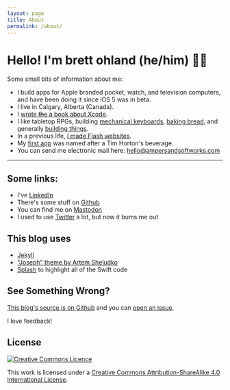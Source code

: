```yaml
---
layout: page
title: About
permalink: /about/
---
```


# Hello! I'm brett ohland (he/him) &#127987;&#65039;&#8205;&#127752;

Some small bits of information about me:

- I build apps for Apple branded pocket, watch, and television computers, and have been doing it since iOS 5 was in beta.
- I live in Calgary, Alberta (Canada).
- I [wrote ~~the~~ a book about Xcode](https://isbnsearch.org/isbn/9781785889011).
- I like tabletop RPGs, building [mechanical keyboards](/tag/keyboards.html), [baking bread](https://kensartisan.com/flour-water-salt-yeast/), and generally [building things](/tag/diy.html).
- In a previous life, [I made Flash websites](http://web.archive.org/web/20040602230813/http://www.insertcoinmedia.com/seven.html).
- My [first app](https://github.com/brettohland/dbldbl) was named after a Tim Horton's beverage.
- You can send me electronic mail here: [hello@ampersandsoftworks.com](mailto:hello@ampersandsoftworks.com)

<p><script type='text/javascript' src='https://storage.ko-fi.com/cdn/widget/Widget_2.js'></script><script type='text/javascript'>kofiwidget2.init('Buy me a coffee', '#FF1A87', 'Q5Q6BLZHQ');kofiwidget2.draw();</script> </p>

---

## Some links:
- I've [LinkedIn](https://www.linkedin.com/in/brettohland/)
- There's some stuff on [Github](https://github.com/brettohland)
- You can find me on [Mastodon](https://mastodon.cloud/@bretto)
- I used to use [Twitter](http://twitter.com/bretto) a lot, but now it bums me out

## This blog uses

- [Jekyll](https://jekyllrb.com)
- ["Joseph" theme by Artem Sheludko](https://jekyllthemes.io/developers/artem-sheludko)
- [Splash](https://github.com/JohnSundell/Splash) to highlight all of the Swift code

## See Something Wrong?

[This blog's source is on Github](https://github.com/brettohland/ampersandsoftworks.com) and you can [open an issue](https://github.com/brettohland/ampersandsoftworks.com/issues).

I love feedback!

## License

<p><a rel="license" href="http://creativecommons.org/licenses/by-sa/4.0/"><img alt="Creative Commons Licence" style="border-width:0" src="https://i.creativecommons.org/l/by-sa/4.0/88x31.png" /></a></p>

This work is licensed under a <a rel="license" href="http://creativecommons.org/licenses/by-sa/4.0/">Creative Commons Attribution-ShareAlike 4.0 International License</a>.